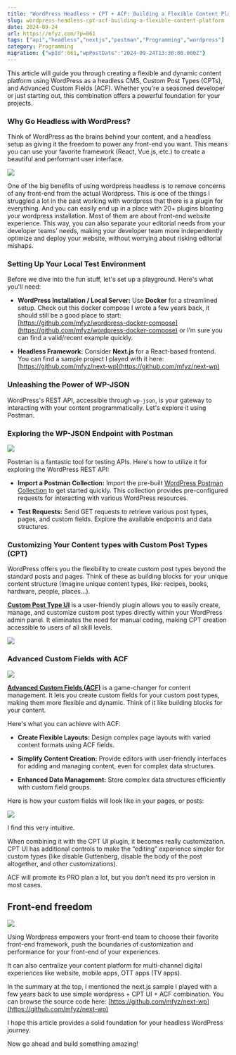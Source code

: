 ```yaml
---
title: "WordPress Headless + CPT + ACF: Building a Flexible Content Platform"
slug: wordpress-headless-cpt-acf-building-a-flexible-content-platform
date: 2024-09-24
url: https://mfyz.com/?p=861
tags: ["api","headless","nextjs","postman","Programming","wordpress"]
category: Programming
migration: {"wpId":861,"wpPostDate":"2024-09-24T13:30:00.000Z"}
---
```


This article will guide you through creating a flexible and dynamic content platform using WordPress as a headless CMS, Custom Post Types (CPTs), and Advanced Custom Fields (ACF). Whether you're a seasoned developer or just starting out, this combination offers a powerful foundation for your projects.

### Why Go Headless with WordPress?

Think of WordPress as the brains behind your content, and a headless setup as giving it the freedom to power any front-end you want. This means you can use your favorite framework (React, Vue.js, etc.) to create a beautiful and performant user interface.

![](/images/archive/en/2024/09/image-1-1.jpg)

One of the big benefits of using wordpress headless is to remove concerns of any front-end from the actual Wordpress. This is one of the things I struggled a lot in the past working with wordpress that there is a plugin for everything. And you can easily end up in a place with 20+ plugins bloating your wordpress installation. Most of them are about front-end website experience. This way, you can also separate your editorial needs from your developer teams’ needs, making your developer team more independently optimize and deploy your website, without worrying about risking editorial mishaps.

### Setting Up Your Local Test Environment

Before we dive into the fun stuff, let's set up a playground. Here's what you'll need:

*   **WordPress Installation / Local Server:** Use **Docker** for a streamlined setup. Check out this docker compose I wrote a few years back, it should still be a good place to start: [https://github.com/mfyz/wordpress-docker-compose](https://github.com/mfyz/wordpress-docker-compose) or I’m sure you can find a valid/recent example quickly.

*   **Headless Framework:** Consider **Next.js** for a React-based frontend. You can find a sample project I played with it here: [https://github.com/mfyz/next-wp](https://github.com/mfyz/next-wp)

### Unleashing the Power of WP-JSON

WordPress's REST API, accessible through `wp-json`, is your gateway to interacting with your content programmatically. Let's explore it using Postman.

### Exploring the WP-JSON Endpoint with Postman

![](/images/archive/en/2024/09/Screenshot-2024-09-02-14.48.30.jpg)

Postman is a fantastic tool for testing APIs. Here's how to utilize it for exploring the WordPress REST API:

*   **Import a Postman Collection:** Import the pre-built [WordPress Postman Collection](https://www.postman.com/avionics-specialist-27554543/workspace/work-2-0/documentation/15086392-e8a0648d-b23b-4eb8-af97-93a2af65e0c0) to get started quickly. This collection provides pre-configured requests for interacting with various WordPress resources.

*   **Test Requests:** Send GET requests to retrieve various post types, pages, and custom fields. Explore the available endpoints and data structures.

### Customizing Your Content types with Custom Post Types (CPT)

WordPress offers you the flexibility to create custom post types beyond the standard posts and pages. Think of these as building blocks for your unique content structure (Imagine unique content types, like: recipes, books, hardware, people, places…).

[**Custom Post Type UI**](https://wordpress.org/plugins/custom-post-type-ui/) is a user-friendly plugin allows you to easily create, manage, and customize custom post types directly within your WordPress admin panel. It eliminates the need for manual coding, making CPT creation accessible to users of all skill levels.

![](/images/archive/en/2024/09/Screenshot-2024-09-02-14.40.48.jpg)

### Advanced Custom Fields with ACF

![](/images/archive/en/2024/09/image-2-1-1600x1007.jpg)

[**Advanced Custom Fields (ACF)**](https://www.advancedcustomfields.com/) is a game-changer for content management. It lets you create custom fields for your custom post types, making them more flexible and dynamic. Think of it like building blocks for your content.

Here's what you can achieve with ACF:

*   **Create Flexible Layouts:** Design complex page layouts with varied content formats using ACF fields.

*   **Simplify Content Creation:** Provide editors with user-friendly interfaces for adding and managing content, even for complex data structures.

*   **Enhanced Data Management:** Store complex data structures efficiently with custom field groups.

Here is how your custom fields will look like in your pages, or posts:

![](/images/archive/en/2024/09/acf-home-hero.jpg)

I find this very intuitive.

When combining it with the CPT UI plugin, it becomes really customization. CPT UI has additional controls to make the “editing” experience simpler for custom types (like disable Guttenberg, disable the body of the post altogether, and other customizations).

ACF will promote its PRO plan a lot, but you don’t need its pro version in most cases.

## Front-end freedom

![](/images/archive/en/2024/09/image-3.jpg)

Using Wordpress empowers your front-end team to choose their favorite front-end framework, push the boundaries of customization and performance for your front-end of your experiences.

It can also centralize your content platform for multi-channel digital experiences like website, mobile apps, OTT apps (TV apps).

In the summary at the top, I mentioned the next.js sample I played with a few years back to use simple wordpress + CPT UI + ACF combination. You can browse the source code here: [https://github.com/mfyz/next-wp](https://github.com/mfyz/next-wp)

I hope this article provides a solid foundation for your headless WordPress journey.

Now go ahead and build something amazing!